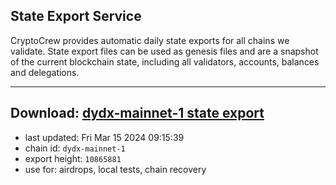## State Export Service
CryptoCrew provides automatic daily state exports for all chains we validate. State export files can be used as genesis files and are a snapshot of the current blockchain state, including all validators, accounts, balances and delegations.

---
**Download: [dydx-mainnet-1 state export](https://dl-tyo.ccvalidators.com/SERVICE/dydx/dydx-mainnet-1_export_10865881.json)**
---

- last updated: Fri Mar 15 2024 09:15:39
- chain id: `dydx-mainnet-1`
- export height: `10865881`
- use for: airdrops, local tests, chain recovery
